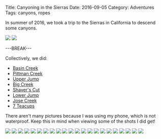 Title: Canyoning in the Sierras
Date: 2016-09-05
Category: Adventures
Tags: canyons, ropes

In summer of 2016, we took a trip to the Sierras in California to descend some canyons.

[![]({static}/media/canyoning/thumbnails/_x320/down_canyon.jpg)]({static}/media/canyoning/down_canyon.jpg "The view down-canyon")
[![]({static}/media/canyoning/thumbnails/_x320/teacups.jpg)]({static}/media/canyoning/teacups.jpg "7 Teacups")

---BREAK---

Collectively, we did:

* [Basin Creek](http://ropewiki.com/Basin_Creek)
* [Pittman Creek](http://ropewiki.com/Pittman_Creek_(Another_Dam_Canyon))
* [Upper Jump](http://ropewiki.com/Jump_Trip_(Upper))
* [Big Creek](http://ropewiki.com/Big_Creek_(Canyon_of_the_Dammed))
* [Shaver's Cut](http://ropewiki.com/Shaver_Cut_(Upper_Stevenson_Creek))
* [Lower Jump](http://ropewiki.com/Jump_Trip_(Lower))
* [Jose Creek](http://ropewiki.com/Jose_Creek)
* [7 Teacups](http://ropewiki.com/Seven_Teacups)

There aren't many pictures because I was using my phone, which is not waterproof. Keep this in mind when viewing some of the shots I did get!

[![]({static}/media/canyoning/thumbnails/_x240/up_canyon.jpg)]({static}/media/canyoning/up_canyon.jpg "The view up-canyon")
[![]({static}/media/canyoning/thumbnails/_x240/waterfall.jpg)]({static}/media/canyoning/waterfall.jpg "A waterfall")
[![]({static}/media/canyoning/thumbnails/_x240/eric_rock.jpg)]({static}/media/canyoning/eric_rock.jpg "Eric sitting on a rock")
[![]({static}/media/canyoning/thumbnails/_x240/crystal.jpg)]({static}/media/canyoning/crystal.jpg "Crystal")
[![]({static}/media/canyoning/thumbnails/_x240/kamal_liz.jpg)]({static}/media/canyoning/kamal_liz.jpg "Kamal and Liz")
[![]({static}/media/canyoning/thumbnails/_x240/sabrina_maya_becca.jpg)]({static}/media/canyoning/sabrina_maya_becca.jpg "Sabrina, Maya, Becca")
[![]({static}/media/canyoning/thumbnails/_x240/zbanks.jpg)]({static}/media/canyoning/zbanks.jpg "zbanks")
[![]({static}/media/canyoning/thumbs_up.gif)]({static}/media/canyoning/thumbs_up.gif "Thumbs up")
[![]({static}/media/canyoning/sadun_waterfall.gif)]({static}/media/canyoning/sadun_waterfall.gif "Sadun descending a waterfall")
[![]({static}/media/canyoning/vicki_waterfall.gif)]({static}/media/canyoning/vicki_waterfall.gif "Vicki descending a waterfall")
[![]({static}/media/canyoning/graceful.gif)]({static}/media/canyoning/graceful.gif "Crystal being graceful")
[![]({static}/media/canyoning/zbanks_flop.gif)]({static}/media/canyoning/zbanks_flop.gif "Zach flopping")
[![]({static}/media/canyoning/crystal_jump.gif)]({static}/media/canyoning/crystal_jump.gif "Crystal jumping (Upper jump)")
[![]({static}/media/canyoning/maya_jump.gif)]({static}/media/canyoning/maya_jump.gif "Maya jumping (Upper jump)")
[![]({static}/media/canyoning/eric_jump.gif)]({static}/media/canyoning/eric_jump.gif "Eric jumping (Upper jump)")
[![]({static}/media/canyoning/maya_rappel.gif)]({static}/media/canyoning/maya_rappel.gif "Maya rappelling (Upper jump)")
[![]({static}/media/canyoning/crystal_rappel.gif)]({static}/media/canyoning/crystal_rappel.gif "Crystal rappelling (Upper jump)")
[![]({static}/media/canyoning/zbanks_rappel.gif)]({static}/media/canyoning/zbanks_rappel.gif "Zach rappelling (Upper jump)")
[![]({static}/media/canyoning/thumbnails/_x240/maya.jpg)]({static}/media/canyoning/maya.jpg "Maya")
[![]({static}/media/canyoning/maya_jump_teacups.gif)]({static}/media/canyoning/maya_jump_teacups.gif "Maya jumping (7 teacups)")
[![]({static}/media/canyoning/zbanks_jump_teacups.gif)]({static}/media/canyoning/zbanks_jump_teacups.gif "Zach jumping (7 teacups)")
[![]({static}/media/canyoning/thumbnails/_x240/zbanks_maya.jpg)]({static}/media/canyoning/zbanks_maya.jpg "Zach and Maya chilling in the pool")

